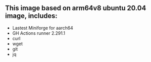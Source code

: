 ## This image based on arm64v8 ubuntu 20.04 image, includes:
  - Lastest Miniforge for aarch64 
  - GH Actions runner 2.291.1
  - curl
  - wget
  - git
  - jq
